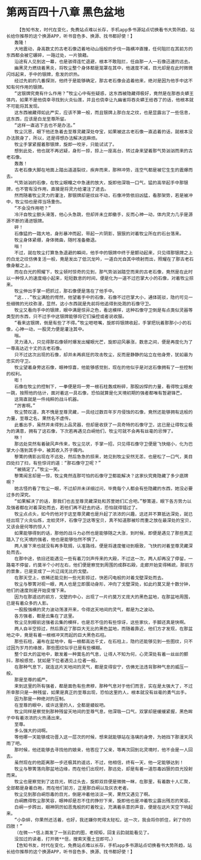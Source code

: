 # 第两百四十八章 黑色盆地
        【告知书友，时代在变化，免费站点难以长存，手机app多书源站点切换看书大势所趋，站长给你推荐的这个换源APP，听书音色多、换源、找书都好使！】
       轰隆！
       大地震动，身高数丈的古老石像迈着地动山摇般的步伐一路横冲直撞，任何阻拦在其前方的东西都会被它碾碎，一路过处，一片狼藉。
       沿途有人见到这一幕，也是骇得连忙退避，根本不敢阻拦，任由那一人一石像迅速的远去。
       幽黑灵力燃烧着黑炎，将牧尘整个身体都是笼罩在其中，他速度不减，目光却是在此时微微闪烁起来，手中的银牌，愈发的炽热。
       经过先前的几番探测，他终于是能够确定，那古老石像会追着他来，绝对是因为他手中这不知有何作用的银牌。
       “这银牌究竟有什么作用？”牧尘心中有些疑惑，这东西被隐藏得极好，竟然是在那吞炎蟒王体内，如果不是他侥幸寻找到火炎仙莲，并且也侥幸让九幽雀将吞炎蟒王给吞了的话，他根本就不可能将其发现。
       这东西被藏得如此严实，应该不算一般，而且银牌上那白龙之纹，也是显露出了一些信息，这东西，应该是白龙至尊所留。
       “这样一直逃下去也不是办法。”
       牧尘沉思，眼下他还急着去至尊灵藏深处夺宝，如果被这古老石像一直追着的话，就根本没办法脱身了，所以，还是得想办法解决这麻烦。
       牧尘手掌紧握着那银牌，旋即一咬牙，只能试试了。
       想到此处，他也就不再迟疑，身形一掠，掠上一座高台，转过身来望着那气势汹汹而来的古老石像。
       轰轰！
       古老石像大脚在地面上踏出道道裂纹，疾奔而来，那种冲势，连空气都是被它生生的震爆而去。
       气势汹汹的石像，在牧尘眼瞳之中急速的放大，旋即他深吸一口气，猛的高举起手中那银牌，也不管有没作用，直接是将灵力给灌注了进去。
       然而随着牧尘灵力的灌注，那银牌却是纹丝不动，石像冲势依旧凶猛，看那架势，若是被冲中，牧尘怕也是得当场重伤。
       “不会没作用吧？”
       冷汗自牧尘额头滑落，他心头急跳，但却并未立即撤手，反而心神一动，体内灵力几乎是源源不断的涌进银牌。
       砰！
       石像猛的一踏大地，身形暴冲而起，带起一片阴影，狠狠的对着牧尘所在的石台落来。
       牧尘身体紧绷，身体微曲，随时准备撤退。
       嗡！
       不过，就在牧尘打算急急退避的瞬间，他手中的银牌中终于是颤动起来，只见得那银牌之上的白龙之纹仿佛复活一般，竟是发出了低沉龙吟，一道白光自其中喷射而出，照耀在了那古老石像身躯之上。
       而在白光的照耀下，牧尘顿时惊奇的见到，那气势汹汹踏空而来的古老石像，竟然是在此时以一种惊人的速度缩小起来，短短数息的时间，便是化为一道不过巴掌大小的石像，对着牧尘掠来。
       牧尘伸出手掌一把抓过，那石像便是落在了他手中。
       “这...”牧尘满脸的愕然，他望着手中的石像，石像不过巴掌大小，通体斑驳，隐约可见一些细微的光纹弥漫，显然，这小东西就是先前将他追得到处跑的石像守卫。
       牧尘又看向手中的银牌，眼中满是惊异之色，看这模样，这种石像守卫倒是有点类似灵器等类型的东西，只不过手中这银牌能够将它们操控或者说收服。
       “看来这银牌，倒是有些了不得。”牧尘咂咂嘴，旋即将银牌收起，手掌把玩着那那小小的石像，心神一动，一股灵力便是灌注其中。
       嗡。
       灵力涌入，只见得那石像顿时爆发出耀眼光芒，旋即迎风暴涨，数息之间，便是再度化为了一尊高达近十丈的古老石像。
       只不过这次出现的石像，却并未再疯狂的攻击牧尘，反而是静静的站立在他身旁，犹如最为忠实的守卫。
       牧尘望着身旁这石像，眼神惊喜，他能够感觉到，现在的他似乎是对这石像拥有了一些控制的权利。
       嘭！
       石像在牧尘的控制下，一拳便是将一旁一根石柱轰成粉碎，那股凶悍的力量，看得牧尘眼皮一跳，按照他的估计，面对着这一具石像，恐怕就算是化天境初期的强者都唯有暂避锋芒。
       这简直就是一件纯粹的战斗机器。
       “厉害啊。”
       牧尘赞叹道，真不愧是至尊灵藏，一具经过数百年岁月侵蚀的石像，竟然还能够拥有这般的力量，至尊之名，果然名不虚传。
       此番出手，虽然并未得到上品灵器，但却是收获了一具奇特的石像守卫，这已是让得牧尘极为的满意，拥有了这石像，下次若再遇见白峒他们，牧尘可就不会再有丝毫的忌惮了。
       咻！
       那远处突然有着破风声传来，牧尘见状，手掌一招，只见得石像守卫便是飞快缩小，化为巴掌大小落到其手中，被其收入芥子镯内。
       黎箐的倩影出现在不远处，然后急急的掠来，她见到牧尘安然无恙，也是松了一口气，美目四处扫了扫，有些惊诧的道：“那石像守卫呢？”
       “被搞定了。”牧尘一笑。
       黎箐闻言却是一惊，牧尘竟然连那可怕的石像守卫都能解决？这家伙究竟隐藏了多少底牌啊？
       她古怪的看了牧尘一眼，不过却并未详细过问，毕竟每个人都会有些隐藏的东西，她没必要过多的深究。
       “如果解决了的话，那我们也去至尊灵藏深处和苏萱她们汇合吧。”黎箐道，眼下各方势力以及强者都在对着深处而去，若他们再不赶去的话，恐怕就得错过了。
       牧尘点点头，如今的他对于这至尊灵藏也是升起了浓浓的兴趣，这还并不算抵达深处，就已经出现了火炎仙炼，龙蛟灵环，石像守卫这等宝贝，真不知道那被珍而重之放在最深处的宝贝，又该会是何等的惊人？
       如果能够得到的话，那他的战斗力必然也是能够随之大涨，到时候，即便是遇见了那些真正踏入了化天境的强者，他也是能够怡然不惧了。
       两人接下来也就没有再多耽搁，认准路线，便是将速度催动到极致，飞快的对着至尊灵藏深处而去。
       在那中途，依旧还能遇见一些有着刀剑声传来的大殿，不过这一次，两人却再没了停留，一路毫不停留，约莫半个小时左右，他们便是察觉到周围的成群石殿，走廊开始变得稀疏，那前方的景象，已是变成了一片辽阔无比的戈壁。
       在那天空上，依稀还能见到一些光影掠过，快若闪电般的对着戈壁深处而去。
       牧尘与黎箐对视一眼，两人也是立即展动身形，冲向了戈壁深处，如此约莫又是十数分钟，他们的速度则是开始变慢下来。
       因为在那遥远的前方，戈壁的中心，出现了一片约莫万丈庞大的黑色盆地，在那盆地周围，已是有着众多的人影。
       一股股强横的灵力波动荡漾开来，令得这天地间的灵气，都是为之波动。
       各方强者，都是云集在了这里。
       牧尘见到眼前这强者云集的模样，也是忍不住的有些惊讶，这些家伙，手脚还真是快啊。
       两人自半空掠过，然后靠近了那巨大无比的黑色盆地，而随着靠近，他们方才发现，在那盆地之中，竟是有着一根根冲天而起的巨大黑色石柱。
       那些石柱，遍布在盆地中，每一根都高达千丈，在石柱上，隐约还能够见到一些图纹，只不过因为岁月的缘故，那些图纹似乎已是有些模糊。
       整个巨大的盆地中，散发着一种莫名的气息，让得人不知为何，心灵深处有着一丝丝的颤抖，那般感觉，犹如是下位者遇见上位者一般。
       在那种气息下，就连这片天地间的灵气，都是变得安宁，仿佛无法违背那种气息的威压一般。
       那是至尊的威严。
       来到这里的所有强者，都是面色有些肃穆，那种气息对于他们而言，实在是太强大了，不过所幸那只是一种残留，如果是真正的至尊出现，恐怕这里的人，根本就没有丝毫的勇气出手。
       因为那是一种绝对的压制。
       在至尊的眼中，或许这里的人，全都是蝼蚁吧。
       牧尘同样是察觉到那种残留天地间的至尊气息，他深吸一口气，双掌却是缓缓紧握，黑色眸子中有着浓浓的火热涌出来。
       至尊。
       多么强大的词啊。
       等他哪一天能够成功晋入这一层次的时候，想来就能够站在洛璃的身旁，为她挡下那漫天风雨了吧。
       那时候，他还能够去寻找他的娘亲，他答应了父亲，等再次回到北灵境时，他不会是一人回去。
       虽然现在的他距离那一步还极其的遥远，不过，他相信，终有一天，他一定能够达到！
       牧尘与黎箐落向那盆地边缘，而在他们出现时，那远处，却是有着一道怨毒凶狠的目光投射而来。
       牧尘也是察觉到了这目光，转过头去，旋即双目便是微微一眯，在那里，有着数十人汇聚，全部都是身着白袍，而在他们前方，正是那白峒以及灰衣老者。
       牧尘见到那白峒怨毒的目光，倒是冲着他淡淡一笑，果然又遇见了啊。
       白峒瞧得牧尘那笑容，眼神却是忍不住的狰狞下来，旋即他也是冲着牧尘露出残忍的笑容。
       白峒一步跨出，眼神阴厉如恶鬼般的盯着牧尘，充满着杀意的声音，便是在这片天空下响起来。
       “小杂碎，你果然还活着，也好，我还嫌你死得太轻松，这一次，我会将你抓住，剁了你的四肢！”
       （在微~~*信上面发了一张云韵的图，老规矩，回复云韵就能看见了。
       没加过的读者，打开微**信，搜索天蚕土豆即可。）
       【告知书友，时代在变化，免费站点难以长存，手机app多书源站点切换看书大势所趋，站长给你推荐的这个换源APP，听书音色多、换源、找书都好使！】